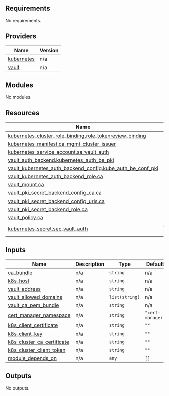 ## Requirements

No requirements.

## Providers

| Name | Version |
|------|---------|
| <a name="provider_kubernetes"></a> [kubernetes](#provider\_kubernetes) | n/a |
| <a name="provider_vault"></a> [vault](#provider\_vault) | n/a |

## Modules

No modules.

## Resources

| Name | Type |
|------|------|
| [kubernetes_cluster_role_binding.role_tokenreview_binding](https://registry.terraform.io/providers/hashicorp/kubernetes/latest/docs/resources/cluster_role_binding) | resource |
| [kubernetes_manifest.ca_mgmt_cluster_issuer](https://registry.terraform.io/providers/hashicorp/kubernetes/latest/docs/resources/manifest) | resource |
| [kubernetes_service_account.sa_vault_auth](https://registry.terraform.io/providers/hashicorp/kubernetes/latest/docs/resources/service_account) | resource |
| [vault_auth_backend.kubernetes_auth_be_pki](https://registry.terraform.io/providers/hashicorp/vault/latest/docs/resources/auth_backend) | resource |
| [vault_kubernetes_auth_backend_config.kube_auth_be_conf_pki](https://registry.terraform.io/providers/hashicorp/vault/latest/docs/resources/kubernetes_auth_backend_config) | resource |
| [vault_kubernetes_auth_backend_role.ca](https://registry.terraform.io/providers/hashicorp/vault/latest/docs/resources/kubernetes_auth_backend_role) | resource |
| [vault_mount.ca](https://registry.terraform.io/providers/hashicorp/vault/latest/docs/resources/mount) | resource |
| [vault_pki_secret_backend_config_ca.ca](https://registry.terraform.io/providers/hashicorp/vault/latest/docs/resources/pki_secret_backend_config_ca) | resource |
| [vault_pki_secret_backend_config_urls.ca](https://registry.terraform.io/providers/hashicorp/vault/latest/docs/resources/pki_secret_backend_config_urls) | resource |
| [vault_pki_secret_backend_role.ca](https://registry.terraform.io/providers/hashicorp/vault/latest/docs/resources/pki_secret_backend_role) | resource |
| [vault_policy.ca](https://registry.terraform.io/providers/hashicorp/vault/latest/docs/resources/policy) | resource |
| [kubernetes_secret.sec_vault_auth](https://registry.terraform.io/providers/hashicorp/kubernetes/latest/docs/data-sources/secret) | data source |

## Inputs

| Name | Description | Type | Default | Required |
|------|-------------|------|---------|:--------:|
| <a name="input_ca_bundle"></a> [ca\_bundle](#input\_ca\_bundle) | n/a | `string` | n/a | yes |
| <a name="input_k8s_host"></a> [k8s\_host](#input\_k8s\_host) | n/a | `string` | n/a | yes |
| <a name="input_vault_address"></a> [vault\_address](#input\_vault\_address) | n/a | `string` | n/a | yes |
| <a name="input_vault_allowed_domains"></a> [vault\_allowed\_domains](#input\_vault\_allowed\_domains) | n/a | `list(string)` | n/a | yes |
| <a name="input_vault_ca_pem_bundle"></a> [vault\_ca\_pem\_bundle](#input\_vault\_ca\_pem\_bundle) | n/a | `string` | n/a | yes |
| <a name="input_cert_manager_namespace"></a> [cert\_manager\_namespace](#input\_cert\_manager\_namespace) | n/a | `string` | `"cert-manager"` | no |
| <a name="input_k8s_client_certificate"></a> [k8s\_client\_certificate](#input\_k8s\_client\_certificate) | n/a | `string` | `""` | no |
| <a name="input_k8s_client_key"></a> [k8s\_client\_key](#input\_k8s\_client\_key) | n/a | `string` | `""` | no |
| <a name="input_k8s_cluster_ca_certificate"></a> [k8s\_cluster\_ca\_certificate](#input\_k8s\_cluster\_ca\_certificate) | n/a | `string` | `""` | no |
| <a name="input_k8s_cluster_client_token"></a> [k8s\_cluster\_client\_token](#input\_k8s\_cluster\_client\_token) | n/a | `string` | `""` | no |
| <a name="input_module_depends_on"></a> [module\_depends\_on](#input\_module\_depends\_on) | n/a | `any` | `[]` | no |

## Outputs

No outputs.
